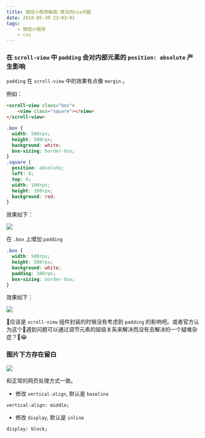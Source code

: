 ```yaml
---
title: 微信小程序解惑-常见的css问题
date: 2018-05-30 23:03:01
tags:
    - 微信小程序
    - css
---
```

### 在 `scroll-view` 中 `padding` 会对内部元素的 `position: absolute` 产生影响

`padding` 在 `scroll-view` 中的效果有点像 `margin` 。

例如：
```html
<scroll-view class="box">
    <view class="square"></view>
</scroll-view>
```
```css
.box {
  width: 500rpx;
  height: 500rpx;
  background: white;
  box-sizing: border-box;
}
.square {
  position: absolute;
  left: 0;
  top: 0;
  width: 100rpx;
  height: 100rpx;
  background: red;
}
```
<!-- more -->
效果如下：

![](http://wx2.sinaimg.cn/mw690/ec4d7780gy1frtrw0nlj3j209009mmx7.jpg)

在 `.box` 上增加 `padding`

```css
.box {
  width: 500rpx;
  height: 500rpx;
  background: white;
  padding: 100rpx; 
  box-sizing: border-box;
}
```
效果如下：

![](http://wx1.sinaimg.cn/mw690/ec4d7780gy1frtrw4o2ifj208x09cdfv.jpg)

应该是 `scroll-view` 组件封装的时候没有考虑到 `padding` 的影响吧。或者官方认为这个遇到问题可以通过调节元素的层级关系来解决而没有去解决的一个疑难杂症？😂

### 图片下方存在留白

![](http://wx3.sinaimg.cn/mw690/ec4d7780gy1frtsk7ft47j208y0f7wgn.jpg)

和正常的网页处理方式一致。

- 修改 `vertical-align`, 默认是 `baseline`
```
vertical-align: middle; 
```

- 修改 `display`, 默认是 `inline`
```
display: block;
```